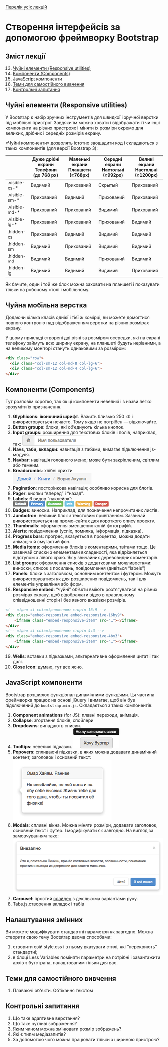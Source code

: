 [Перелік усіх лекцій](README.md)

# Створення інтерфейсів за допомогою фреймворку Bootstrap

## Зміст лекції


13.  [Чуйні елементи (Responsive utilities)](#h013)
14.  [Компоненти (Components)](#h014)
15.  [JavaScript компоненти](#h015)
16.  [Теми для самостійного вивчення](#h016)
17.  [Контрольні запитання](#h017)

## Чуйні елементи (Responsive utilities)

У Bootstrap є набір зручних інструментів для швидкої і зручної верстки під мобільні пристрої. Завдяки їм можна ховати і відображати ті чи інші компоненти на різних пристроях і міняти їх розміри окремо для великих, дрібних і середніх розмірів екрану.

«Чуйні компоненти» дозволять істотно заощадити код і складаються з таких компонентів (для версії Bootstrap 3):

| |Дуже дрібні екрани Телефони (до 768 px)|Маленькі екрани Планшети (≥768px)|Середні екрани Настольні (≥992px)|Великі екрани Настольні (≥1200px)|
| -- | -- | -- | -- | -- |
|.visible-xs-*| Видимий| Прихований| Скрытый| Прихований|
|.visible-sm-*| Прихований| Видимий| Прихований| Прихований|
|.visible-md-*| Прихований| Прихований| Видимий| Прихований|
|.visible-lg-*| Прихований| Прихований| Прихований| Видимий|
|.hidden-xs| Прихований| Видимий| Видимий| Видимий|
|.hidden-sm| Видимий| Прихований| Видимий| Видимий|
|.hidden-md| Видимий| Видимий| Прихований| Видимий|
|.hidden-lg| Видимий| Видимий| Видимий| Прихований|



Як бачите, один і той же блок можна заховати на планшеті і показувати тільки на робочому столі і мобільному.

## Чуйна мобільна верстка

Додаючи кілька класів однієї і тієї ж комірці, ви можете домогтися повного контролю над відображенням верстки на різних розмірах екрану.

У цьому прикладі створені дві різні за розміром осередки, які на екрані телефону займуть всю ширину екрану, на планшеті будуть нерівними, а на великому моніторі стануть однаковими за розміром:
```html
<div class="row">
  <div class="col-sm-12 col-md-8 col-lg-6">
  <div class="col-sm-12 col-md-4 col-lg-6">
</div>
```

## Компоненти (Components)

Тут розповім коротко, так як ці компоненти невеликі і з назви легко зрозуміти їх призначення.

1.  **Glyphicons**: **іконочний шрифт**. Важить близько 250 кб і використовується нечасто. Тому якщо не потрібен — відключайте.
2.  **Button groups**: блоки, які об’єднують кілька кнопок.
3.  **Input groups**: розширення для текстових блоків і полів, наприклад, так: ![](img/lec2/8.gif)
4.  **Navs, таби, вкладки**: навигація з табами, вимагає підключення js-модуля.
5.  **Navbar**: навігація головного меню; може бути закріпленим, світлим або темним.
6.  **Breadcrumbs**: хлібні крихти  
    ![](img/lec2/9.gif)
7.  **Pagination**: посторінкова навігація; особливо корисна для блогів.
8.  **Pager**: кнопки “вперед” і “назад”.
9.  **Labels**: 6 видов “наклейок”: ![](img/lec2/7.gif)
10.  **Badges**: виноски. Наприклад, для позначення непрочитаних листів.
11.  **Jumbotron**: великий блок з текстовим привітанням. Зазвичай використовується на промо-сайтах для короткого опису проекту.
12.  **Thumbnails**: оформлення зменшених копій фотографій.
13.  **Alerts**: повідомлення (успіх, помилка, інформація, підказка).
14.  **Progress bars**: прогрес, вказується в процентах, можна додати анімацію й смугастий фон.
15.  **Media items**: оформлення блоків з коментарями, твітами тощо. Це зазвичай списки з елементами вкладеності, яка відрізняється відступом з лівого краю. Як у звичайних деревовидних коментарів.
16.  **List groups**: оформлення списків з додатковими можливостями: виноски, список з посилань, повідомлення (дивіться “labels”)
17.  **Panels**: блоки з заголовком, основним контентом і футером. Можуть використовуватися як для розширених повідомлень, так і для елементів управління або форм.
18.  **Responsive embed**: “чуйні” об’єкти вміють розтягуватися на різних розмірах екрану, щоб відображати відео в правильному співвідношенні сторін і без явного вказівки розмірів.

```html
<!-- відео зі співвідношенням сторін 16:9 -->
<div class="embed-responsive embed-responsive-16by9">
	<iframe class="embed-responsive-item" src="…"></iframe>
</div>
<!-- відео зі співвідношенням сторін 4:3 -->
<div class="embed-responsive embed-responsive-4by3">
	<iframe class="embed-responsive-item" src="…"></iframe>
</div>		
```

    
19.  **Wells**: вставки з підказками, альтернативне оформлення цитат і так далі.
20.  **Close icon**: думаю, тут все ясно.

## JavaScript компоненти

Bootstrap розширює функціонал динамічними функціями. Ця частина фреймворка працює на основі jQuery і вимагає, щоб він був підключений до `bootstrap.min.js`. Складається з таких компонентів:

1.  **Component animations** (for JS): плавні переходи, анімація.
2.  **Collapse**: згортання блоків, спойлери
3.  **Dropdowns**: випадають списки.
4.  **Tooltips**: невеликі підказки. ![](img/lec2/11.png)
5.  **Popovers**: спливаючі підказки, в яких можна додавати динамічний контент, заголовок і основний текст: ![](img/lec2/12.png)
6.  **Modals**: спливні вікна. Можна міняти розміри, додавати заголовок, основний текст і футер. І модифікувати як завгодно. На вигляд за замовчуванням таке: ![](img/lec2/13.png)
7.  **Carousel**: простий [слайдер](../../https@getbootstrap.com/examples/carousel/default.htm) з декількома варіантами руху.
8.  Tabs.js,створення вкладок і табів

## Налаштування змінних

Ви можете модифікувати стандартні параметри як завгодно. Можна створити свою тему Bootstrap двома способами:

1.  створити свій style.css і в ньому вказувати стилі, які “перекриють” стандартні;
2.  в блоці Less Variables поміняти параметри на потрібні і завантажити архів з бутстрапа, налаштованим тільки для вас.

## Теми для самостійного вивчення

1.  Плаваючі об'єкти. Обтікання текстом

## Контрольні запитання

1.  Що таке адаптивне верстання?
2.  Що таке чутливі зображення?
3.  Яким чином можна змінювати розмір зображень?
4.  Які є типм медіазапитів?
5.  За допомогою чого можна працювати тільки з шириною пристрою?